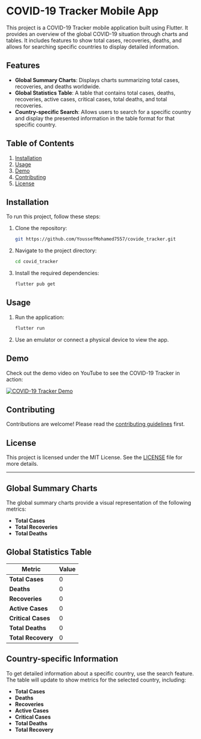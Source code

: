 # COVID-19 Tracker Mobile App

This project is a COVID-19 Tracker mobile application built using Flutter. It provides an overview of the global COVID-19 situation through charts and tables. It includes features to show total cases, recoveries, deaths, and allows for searching specific countries to display detailed information.

## Features

- **Global Summary Charts**: Displays charts summarizing total cases, recoveries, and deaths worldwide.
- **Global Statistics Table**: A table that contains total cases, deaths, recoveries, active cases, critical cases, total deaths, and total recoveries.
- **Country-specific Search**: Allows users to search for a specific country and display the presented information in the table format for that specific country.

## Table of Contents

1. [Installation](#installation)
2. [Usage](#usage)
3. [Demo](#demo)
4. [Contributing](#contributing)
5. [License](#license)

## Installation

To run this project, follow these steps:

1. Clone the repository:
    ```bash
    git https://github.com/YoussefMohamed7557/covide_tracker.git
    ```
2. Navigate to the project directory:
    ```bash
    cd covid_tracker
    ```
3. Install the required dependencies:
    ```bash
    flutter pub get
    ```

## Usage

1. Run the application:
    ```bash
    flutter run
    ```
2. Use an emulator or connect a physical device to view the app.

## Demo

Check out the demo video on YouTube to see the COVID-19 Tracker in action:

[![COVID-19 Tracker Demo](https://i9.ytimg.com/vi_webp/a9yZbwZda3Q/mq1.webp?sqp=CMCg_bQG-oaymwEmCMACELQB8quKqQMa8AEB-AH-CYAC0AWKAgwIABABGGAgYChgMA8=&rs=AOn4CLCQLBIfxNgpu8dKyn4PXD5XgKlCsg)](https://youtu.be/a9yZbwZda3Q)

## Contributing

Contributions are welcome! Please read the [contributing guidelines](CONTRIBUTING.md) first.

## License

This project is licensed under the MIT License. See the [LICENSE](LICENSE) file for more details.

---

## Global Summary Charts

The global summary charts provide a visual representation of the following metrics:
- **Total Cases**
- **Total Recoveries**
- **Total Deaths**

## Global Statistics Table

| Metric            | Value         |
|-------------------|---------------|
| **Total Cases**   | 0             |
| **Deaths**        | 0             |
| **Recoveries**    | 0             |
| **Active Cases**  | 0             |
| **Critical Cases**| 0             |
| **Total Deaths**  | 0             |
| **Total Recovery**| 0             |

## Country-specific Information

To get detailed information about a specific country, use the search feature. The table will update to show metrics for the selected country, including:
- **Total Cases**
- **Deaths**
- **Recoveries**
- **Active Cases**
- **Critical Cases**
- **Total Deaths**
- **Total Recovery**
